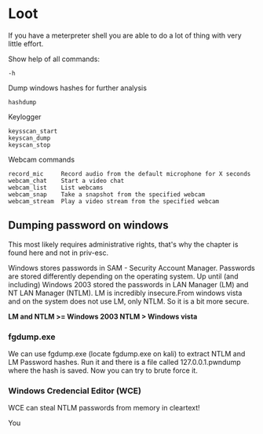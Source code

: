 # Loot

If you have a meterpreter shell you are able to do a lot of thing with very little effort.


Show help of all commands:
```
-h
```

Dump windows hashes for further analysis
```
hashdump
```

Keylogger
```
keysscan_start
keyscan_dump
keyscan_stop
```

Webcam commands
```
record_mic     Record audio from the default microphone for X seconds
webcam_chat    Start a video chat
webcam_list    List webcams
webcam_snap    Take a snapshot from the specified webcam
webcam_stream  Play a video stream from the specified webcam
```


## Dumping password on windows

This most likely requires administrative rights, that's why the chapter is found here and not in priv-esc.

Windows stores passwords in SAM - Security Account Manager. Passwords are stored differently depending on the operating system. Up until (and including) Windows 2003 stored the passwords in LAN Manager (LM) and NT LAN Manager (NTLM). LM is incredibly insecure.From windows vista and on the system does not use LM, only NTLM. So it is a bit more secure.

**LM and NTLM >= Windows 2003
NTLM > Windows vista**

### fgdump.exe

We can use fgdump.exe (locate fgdump.exe on kali) to extract NTLM and LM Password hashes. Run it and there is a file called 127.0.0.1.pwndump where the hash is saved. Now you can try to brute force it. 


### Windows Credencial Editor (WCE)

WCE can steal NTLM passwords from memory in cleartext!

You
